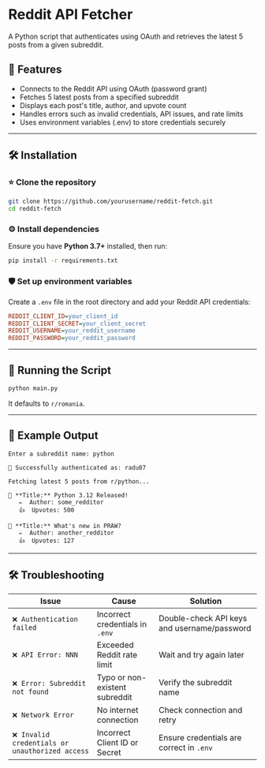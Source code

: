 # Reddit API Fetcher

A Python script that authenticates using OAuth and retrieves the latest 5 posts from a given subreddit.

## 🚀 Features
-  Connects to the Reddit API using OAuth (password grant)
-  Fetches 5 latest posts from a specified subreddit
-  Displays each post's title, author, and upvote count
-  Handles errors such as invalid credentials, API issues, and rate limits
-  Uses environment variables (.env) to store credentials securely

---

## 🛠️ Installation

### ⭐ Clone the repository
```sh
git clone https://github.com/yourusername/reddit-fetch.git
cd reddit-fetch
```

### ⚙️ Install dependencies
Ensure you have **Python 3.7+** installed, then run:
```sh
pip install -r requirements.txt
```

### 🛡️ Set up environment variables
Create a `.env` file in the root directory and add your Reddit API credentials:
```ini
REDDIT_CLIENT_ID=your_client_id
REDDIT_CLIENT_SECRET=your_client_secret
REDDIT_USERNAME=your_reddit_username
REDDIT_PASSWORD=your_reddit_password
```

---

## 🚀 Running the Script
```sh
python main.py
```
It defaults to `r/romania`.

---

## 👤 Example Output
```
Enter a subreddit name: python

💪 Successfully authenticated as: radu07

Fetching latest 5 posts from r/python...

🔹 **Title:** Python 3.12 Released!
   ✏️  Author: some_redditor
   👍  Upvotes: 500

🔹 **Title:** What's new in PRAW?
   ✏️  Author: another_redditor
   👍  Upvotes: 127
```

---

## 🛠️ Troubleshooting

| Issue                                          | Cause | Solution |
|------------------------------------------------|---------------|-----------|
| `❌ Authentication failed`                      | Incorrect credentials in `.env` | Double-check API keys and username/password |
| `❌ API Error: NNN`                             | Exceeded Reddit rate limit | Wait and try again later |
| `❌ Error: Subreddit not found`                 | Typo or non-existent subreddit | Verify the subreddit name |
| `❌ Network Error`                              | No internet connection | Check connection and retry |
| `❌ Invalid credentials or unauthorized access` | Incorrect Client ID or Secret | Ensure credentials are correct in `.env` |


